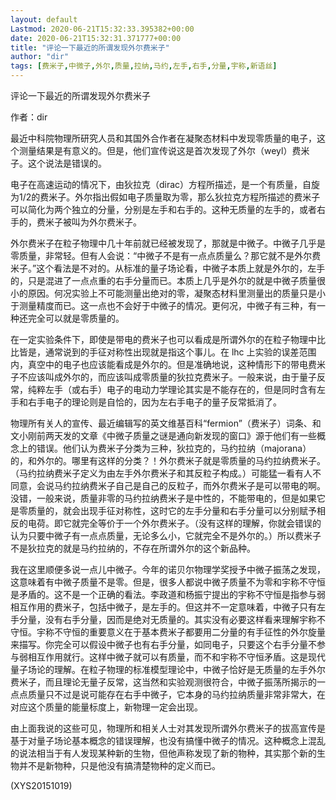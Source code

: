 ```yaml
---
layout: default
Lastmod: 2020-06-21T15:32:33.395382+00:00
date: 2020-06-21T15:32:31.371777+00:00
title: "评论一下最近的所谓发现外尔费米子"
author: "dir"
tags: [费米子,中微子,外尔,质量,拉纳,马约,左手,右手,分量,宇称,新语丝]
---
```


评论一下最近的所谓发现外尔费米子

作者：dir

最近中科院物理所研究人员和其国外合作者在凝聚态材料中发现零质量的电子，这个测量结果是有意义的。但是，他们宣传说这是首次发现了外尔（weyl）费米子。这个说法是错误的。

电子在高速运动的情况下，由狄拉克（dirac）方程所描述，是一个有质量，自旋为1/2的费米子。外尔指出假如电子质量取为零，那么狄拉克方程所描述的费米子可以简化为两个独立的分量，分别是左手和右手的。这种无质量的左手的，或者右手的，费米子被叫为外尔费米子。

外尔费米子在粒子物理中几十年前就已经被发现了，那就是中微子。中微子几乎是零质量，非常轻。但有人会说：“中微子不是有一点点质量么？那它就不是外尔费米子。”这个看法是不对的。从标准的量子场论看，中微子本质上就是外尔的，左手的，只是混进了一点点重的右手分量而已。本质上几乎是外尔的就是中微子质量很小的原因。何况实验上不可能测量出绝对的零，凝聚态材料里测量出的质量只是小于测量精度而已。这一点也不会好于中微子的情况。更何况，中微子有三种，有一种还完全可以就是零质量的。

在一定实验条件下，即使是带电的费米子也可以看成是所谓外尔的在粒子物理中比比皆是，通常说到的手征对称性出现就是指这个事儿。在 lhc 上实验的误差范围内，真空中的电子也应该能看成是外尔的。但是准确地说，这种情形下的带电费米子不应该叫成外尔的，而应该叫成零质量的狄拉克费米子。一般来说，由于量子反常，纯粹左手（或右手）电子的电动力学理论其实是不能存在的，但是同时含有左手和右手电子的理论则是自恰的，因为左右手电子的量子反常抵消了。

物理所有关人的宣传、最近编辑写的英文维基百科“fermion”（费米子）词条、和文小刚前两天发的文章《中微子质量之谜是通向新发现的窗口》源于他们有一些概念上的错误。他们认为费米子分类为三种，狄拉克的，马约拉纳（majorana）的，和外尔的。哪里有这样的分类？！外尔费米子就是零质量的马约拉纳费米子。（马约拉纳费米子定义为由左手外尔费米子和其反粒子构成。）可能猛一看有人不同意，会说马约拉纳费米子自己是自己的反粒子，而外尔费米子是可以带电的啊。没错，一般来说，质量非零的马约拉纳费米子是中性的，不能带电的，但是如果它是零质量的，就会出现手征对称性，这时它的左手分量和右手分量可以分别赋予相反的电荷。即它就完全等价于一个外尔费米子。（没有这样的理解，你就会错误的认为只要中微子有一点点质量，无论多么小，它就完全不是外尔的。）所以费米子不是狄拉克的就是马约拉纳的，不存在所谓外尔的这个新品种。

我在这里顺便多说一点儿中微子。今年的诺贝尔物理学奖授予中微子振荡之发现，这意味着有中微子质量不是零。但是，很多人都说中微子质量不为零和宇称不守恒是矛盾的。这不是一个正确的看法。李政道和杨振宁提出的宇称不守恒是指参与弱相互作用的费米子，包括中微子，是左手的。但这并不一定意味着，中微子只有左手分量，没有右手分量，因而是绝对无质量的。其实没有必要这样看来理解宇称不守恒。宇称不守恒的重要意义在于基本费米子都要用二分量的有手征性的外尔旋量来描写。你完全可以假设中微子也有右手分量，如同电子，只要这个右手分量不参与弱相互作用就行。这样中微子就可以有质量，而不和宇称不守恒矛盾。这是现代量子场论的理解。在粒子物理的标准模型理论中，中微子恰好是无质量的左手外尔费米子，而且理论无量子反常，这当然和实验观测很符合，中微子振荡所揭示的一点点质量只不过是说可能存在右手中微子，它本身的马约拉纳质量非常非常大，在对应这个质量的能量标度上，新物理一定会出现。

由上面我说的这些可见，物理所和相关人士对其发现所谓外尔费米子的拔高宣传是基于对量子场论基本概念的错误理解，也没有搞懂中微子的情况。这种概念上混乱的说法相当于有人发现某种新的生物，但他声称发现了新的物种，其实那个新的生物并不是新物种，只是他没有搞清楚物种的定义而已。

(XYS20151019)

